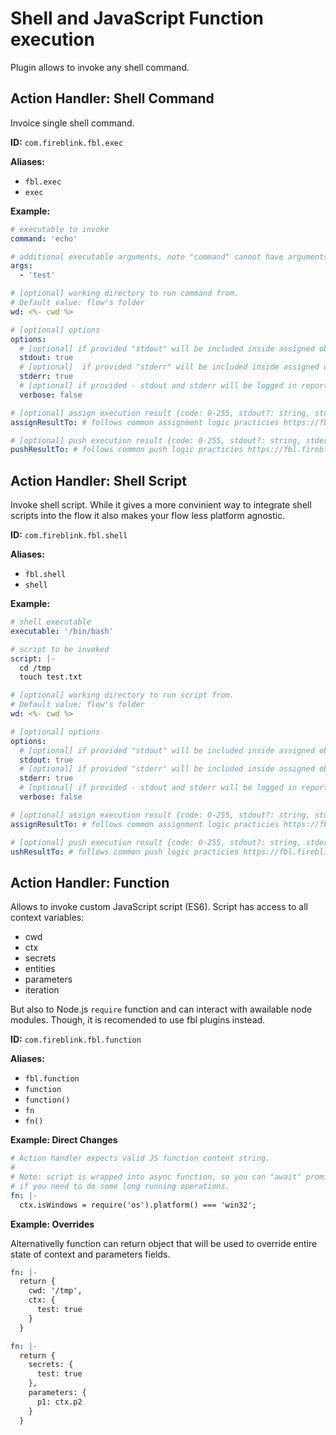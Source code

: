# Shell and JavaScript Function execution

Plugin allows to invoke any shell command.

## Action Handler: Shell Command

Invoice single shell command.

**ID:** `com.fireblink.fbl.exec`

**Aliases:**

* `fbl.exec`
* `exec`

**Example:**

```yaml
# executable to invoke
command: 'echo'

# additional executable arguments, note "command" cannot have arguments in its value, just executable alias or path to it
args: 
  - 'test'

# [optional] working directory to run command from.
# Default value: flow's folder
wd: <%- cwd %>

# [optional] options
options:
  # [optional] if provided "stdout" will be included inside assigned object to proviced "ctx" and/or "secrets" name 
  stdout: true
  # [optional]  if provided "stderr" will be included inside assigned object to proviced "ctx" and/or "secrets" name
  stderr: true
  # [optional] if provided - stdout and stderr will be logged in report and printed to console
  verbose: false

# [optional] assign execution result {code: 0-255, stdout?: string, stderr?: string }
assignResultTo: # follows common assignment logic practicies https://fbl.fireblink.com/plugins/common#assign-to

# [optional] push execution result {code: 0-255, stdout?: string, stderr?: string }
pushResultTo: # follows common push logic practicies https://fbl.fireblink.com/plugins/common#push-to  
```

## Action Handler: Shell Script

Invoke shell script. While it gives a more convinient way to integrate shell scripts into the flow it also makes your flow less platform agnostic. 

**ID:** `com.fireblink.fbl.shell`

**Aliases:**

* `fbl.shell`
* `shell`

**Example:**

```yaml
# shell executable
executable: '/bin/bash'

# script to be invoked
script: |- 
  cd /tmp
  touch test.txt

# [optional] working directory to run script from.
# Default value: flow's folder
wd: <%- cwd %>

# [optional] options
options:
  # [optional] if provided "stdout" will be included inside assigned object to proviced "ctx" and/or "secrets" name 
  stdout: true
  # [optional] if provided "stderr" will be included inside assigned object to proviced "ctx" and/or "secrets" name
  stderr: true
  # [optional] if provided - stdout and stderr will be logged in report and printed to console
  verbose: false

# [optional] assign execution result {code: 0-255, stdout?: string, stderr?: string }
assignResultTo: # follows common assignment logic practicies https://fbl.fireblink.com/plugins/common#assign-to    

# [optional] push execution result {code: 0-255, stdout?: string, stderr?: string }
ushResultTo: # follows common push logic practicies https://fbl.fireblink.com/plugins/common#push-to  
```

## Action Handler: Function

Allows to invoke custom JavaScript script \(ES6\). Script has access to all context variables:
* cwd
* ctx
* secrets
* entities
* parameters
* iteration

But also to Node.js `require` function and can interact with awailable node modules. Though, it is recomended to use fbl plugins instead.

**ID:** `com.fireblink.fbl.function`

**Aliases:**

* `fbl.function`
* `function`
* `function()`
* `fn`
* `fn()`

**Example: Direct Changes**

```yaml
# Action handler expects valid JS function content string.
#
# Note: script is wrapped into async function, so you can "await" promises inside it 
# if you need to do some long running operations. 
fn: |-
  ctx.isWindows = require('os').platform() === 'win32';
```

**Example: Overrides**

Alternativelly function can return object that will be used to override entire state of context and parameters fields.

```yaml
fn: |-
  return {
    cwd: '/tmp',
    ctx: {
      test: true
    }      
  }
```

```yaml
fn: |-
  return {
    secrets: {
      test: true
    },
    parameters: {
      p1: ctx.p2
    }
  }
```